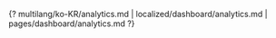 {? multilang/ko-KR/analytics.md | localized/dashboard/analytics.md | pages/dashboard/analytics.md ?}
